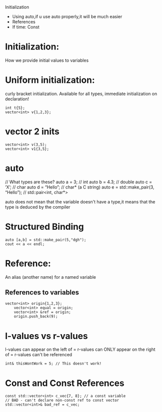 Initialization
- Using auto,if u use auto properly,it will be much easier
- References
- If time: Const 

# Initialization: 
How we provide initial values to variables

# Uniform initialization:
curly
bracket initialization. Available
for all types, immediate
initialization on declaration!

```
int t{5};
vector<int> v{1,2,3};
```
# vector 2 inits
```
vector<int> v(3,5);
vector<int> v1{3,5};
```
# auto
// What types are these?
auto a = 3; // int
auto b = 4.3; // double
auto c = ‘X’; // char
auto d = “Hello”; // char* (a C string)
auto e = std::make_pair(3, “Hello”);
// std::pair<int, char*>

auto does not mean that the variable doesn't have a type,it means that the type is deduced by the compiler

# Structured Binding
```
auto [a,b] = std::make_pair(5,"dgh");
cout << a << endl;
```

# Reference: 
An alias
(another name) for a
named variable

## References to variables
```
vector<int> origin{1,2,3};
    vector<int> equal = origin;
    vector<int> &ref = origin;
    origin.push_back(9);
```
# l-values vs r-values
l-values can appear on the left of =
r-values can ONLY appear on the right of =
r-values can't be referenced

```
int& thisWontWork = 5; // This doesn't work!
```

# Const and Const References
```
const std::vector<int> c_vec{7, 8}; // a const variable
// BAD - can't declare non-const ref to const vector
std::vector<int>& bad_ref = c_vec;
```


























